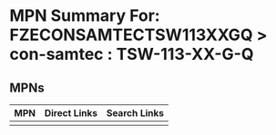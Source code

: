 



# MPN Summary For: FZECONSAMTECTSW113XXGQ > con-samtec : TSW-113-XX-G-Q

## MPNs
  

|MPN|Direct Links|Search Links|
| :--- | :--- | :--- |
||||
